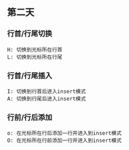 ## 第二天

### 行首/行尾切换

```
H: 切换到光标所在行首
L: 切换到光标所在行尾
```

### 行首/行尾插入

```
I: 切换到行首后进入insert模式
A: 切换到行尾后进入insert模式
```

### 行前/行后添加

```
o: 在光标所在行后添加一行并进入到insert模式
O: 在光标所在行前添加一行并进入到insert模式
```